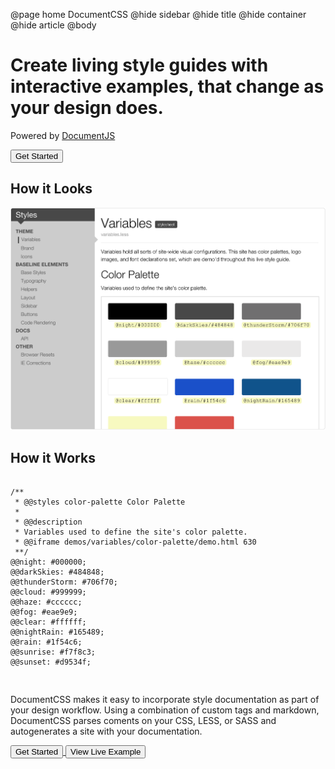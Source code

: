 @page home DocumentCSS
@hide sidebar
@hide title
@hide container
@hide article 
@body


<div class="hero">
  <h1 class="lead">Create living style guides with interactive examples, that change as your design does.</h1>
  <p class="hero-note">Powered by <a href="http://documentjs.com">DocumentJS</a></p>

  <div class="hero-cta">
    <a href="docs/index.html">
      <button class="btn btn-primary btn-lg">Get Started</button>
    </a>
  </div>
</div>

<div class="homepage-section">
  <div class="left">
    <h2>How it Looks</h2>
    <img src="static/img/style-guide-demo.png"/>
  </div>
  <div class="right">
    <h2>How it Works</h2>
<pre><code class="language-css">
/**
 * @@styles color-palette Color Palette
 * 
 * @@description
 * Variables used to define the site's color palette.
 * @@iframe demos/variables/color-palette/demo.html 630
 **/
@@night: #000000; 
@@darkSkies: #484848; 
@@thunderStorm: #706f70;  
@@cloud: #999999; 
@@haze: #cccccc;  
@@fog: #eae9e9;
@@clear: #ffffff; 
@@nightRain: #165489;
@@rain: #1f54c6; 
@@sunrise: #f7f8c3; 
@@sunset: #d9534f;

</code></pre>
  </div>

</div>    
<section class="homepage-closing">
  <p class="explanation">DocumentCSS makes it easy to incorporate style documentation as part of your design workflow. Using a combination of custom tags and markdown, DocumentCSS parses coments on your CSS, LESS, or SASS and autogenerates a site with your documentation.</p>
  <div class="hero-cta">
    <a href="docs/index.html">
      <button class="btn btn-primary btn-lg">Get Started</button>
    </a>
    <a href="/examples/styles/variables.less.html">
      <button class="btn btn-secondary btn-lg">View Live Example</button>
    </a>
  </div>
</section>

